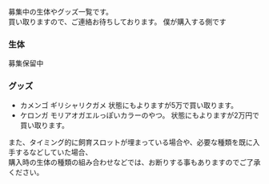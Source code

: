 ---
---

募集中の生体やグッズ一覧です。  
買い取りますので、ご連絡お待ちしております。
僕が購入する側です

### 生体

募集保留中

### グッズ

* カメンゴ ギリシャリクガメ 状態にもよりますが5万で買い取ります。
* ケロンガ モリアオガエルっぽいカラーのやつ。 状態にもよりますが2万円で買い取ります。

また、タイミング的に飼育スロットが埋まっている場合や、必要な種類を既に入手するなどしていた場合、  
購入時の生体の種類の組み合わせなどでは、お断りする事もありますのでご了承ください。  
